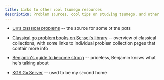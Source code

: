 ```yaml
---
title: Links to other cool tsumego resources
description: Problem sources, cool tips on studying tsumego, and other info.
---
```


* [Uli's classical problems][uli] -- the source for some of the pdfs

* [Classical go problem books on Sensei's library][senseis] -- overview of
classical collections, with some links to individual problem collection pages
that contain more info

* [Benjamin's guide to become strong][benji] -- priceless, Benjamin knows what
he's talking about

* [KGS Go Server][kgs] -- used to be my second home

[uli]:     http://www.u-go.net/classic/
[senseis]: http://senseis.xmp.net/?ClassicalGoProblemBooks
[benji]:   http://senseis.xmp.net/?BenjaminTeuber/GuideToBecomeStrong
[kgs]:     http://www.gokgs.com/
